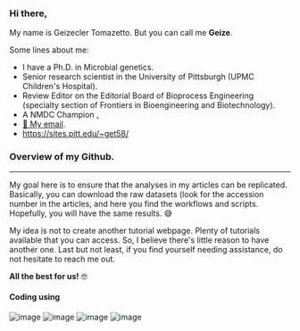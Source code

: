 

### Hi there,

My name is Geizecler Tomazetto. But you can call me **Geize**.

Some lines about me: 
- I have a Ph.D. in Microbial genetics. 
- Senior research scientist in the University of Pittsburgh (UPMC Children's Hospital).
- Review Editor on the Editorial Board of Bioprocess Engineering (specialty section of Frontiers in Bioengineering and Biotechnology).
- A NMDC Champion <a href ="https://microbiomedata.org/nmdc-champions/">.
-   📧 <a href = "mailto:geizetomazetto@gmail.com"> My email</a>.
-   https://sites.pitt.edu/~get58/ 





### Overview of my Github.
------------------------------------------------------------------------
My goal here is to ensure that the analyses in my articles can be replicated. Basically, you can download the raw datasets (look for the accession number in the articles, and here you find the workflows and scripts. Hopefully, you will have the same results. 😅

My idea is not to create another tutorial webpage. Plenty of tutorials  available that you can access. So, I believe there's little reason to have another one.
Last but not least, if you find yourself needing assistance, do not hesitate to reach me out.  


**All the best for us!** 🤓


#### Coding using

          
![image](https://img.shields.io/badge/Bash%20Script-121011?style=for-the-badge&logo=gnu-bash&logoColor=white) 
![image](https://img.shields.io/badge/Python-14354C?style=for-the-badge&logo=python&logoColor=blue) 
![image](https://img.shields.io/badge/R-276DC3?style=for-the-badge&logo=r&logoColor=white) 
![image](https://img.shields.io/badge/Markdown-000000?style=for-the-badge&logo=markdown&logoColor=white)


